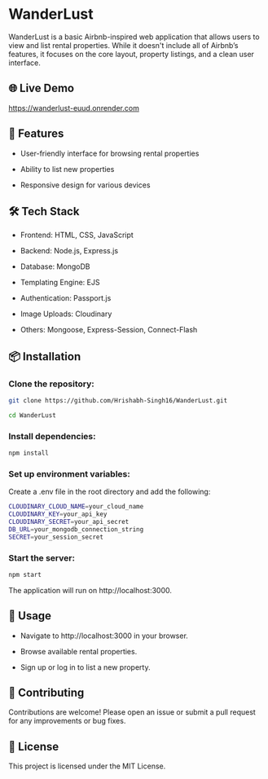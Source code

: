 
# WanderLust

WanderLust is a basic Airbnb-inspired web application that allows users to view and list rental properties. While it doesn't include all of Airbnb’s features, it focuses on the core layout, property listings, and a clean user interface.


## 🌐 Live Demo
https://wanderlust-euud.onrender.com
## 🚀 Features
- User-friendly interface for browsing rental properties

- Ability to list new properties

- Responsive design for various devices 
## 🛠️ Tech Stack
- Frontend: HTML, CSS, JavaScript

- Backend: Node.js, Express.js

- Database: MongoDB

- Templating Engine: EJS

- Authentication: Passport.js

- Image Uploads: Cloudinary

- Others: Mongoose, Express-Session, Connect-Flash
## 📦 Installation
### Clone the repository:
```bash
git clone https://github.com/Hrishabh-Singh16/WanderLust.git
```
 ```bash
 cd WanderLust
 ```
### Install dependencies:
```bash
npm install
```
### Set up environment variables:
Create a .env file in the root directory and add the following:
```bash
CLOUDINARY_CLOUD_NAME=your_cloud_name
CLOUDINARY_KEY=your_api_key
CLOUDINARY_SECRET=your_api_secret
DB_URL=your_mongodb_connection_string
SECRET=your_session_secret
```
### Start the server:
```bash
npm start
```
The application will run on http://localhost:3000.

## 🧪 Usage
- Navigate to http://localhost:3000 in your browser.

- Browse available rental properties.

- Sign up or log in to list a new property.
## 🤝 Contributing

Contributions are welcome! Please open an issue or submit a pull request for any improvements or bug fixes.
## 📄 License 
This project is licensed under the MIT License.